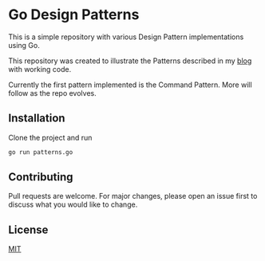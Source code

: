 # Go Design Patterns

This is a simple repository with various Design Pattern implementations using Go.

This repository was created to illustrate the Patterns described in my [blog](https://christiangiacomi.com) with working code.

Currently the first pattern implemented is the Command Pattern. More will follow as the repo evolves.

## Installation

Clone the project and run

```bash
go run patterns.go 
```

## Contributing
Pull requests are welcome. For major changes, please open an issue first to discuss what you would like to change.


## License
[MIT](https://choosealicense.com/licenses/mit/)